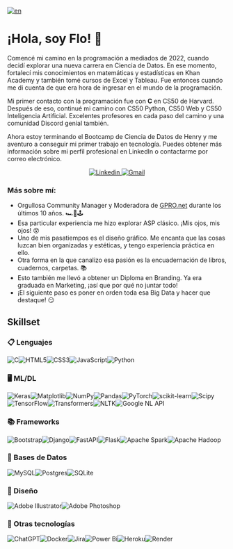 [![en](https://img.shields.io/badge/lang-en-magenta.svg)](https://github.com/MarFloCaro/MarFloCaro/blob/main/README.md)

# ¡Hola, soy Flo! 🔮

Comencé mi camino en la programación a mediados de 2022, cuando decidí explorar una nueva carrera en Ciencia de Datos. En ese momento, fortalecí mis conocimientos en matemáticas y estadísticas en Khan Academy y también tomé cursos de Excel y Tableau. Fue entonces cuando me di cuenta de que era hora de ingresar en el mundo de la programación.

Mi primer contacto con la programación fue con **C** en CS50 de Harvard. Después de eso, continué mi camino con CS50 Python, CS50 Web y CS50 Inteligencia Artificial. Excelentes profesores en cada paso del camino y una comunidad Discord genial también.

Ahora estoy terminando el Bootcamp de Ciencia de Datos de Henry y me aventuro a conseguir mi primer trabajo en tecnología. Puedes obtener más información sobre mi perfil profesional en LinkedIn o contactarme por correo electrónico.

<div align="center">
  <a href='https://www.linkedin.com/in/flo-caro/'>
    <img src="https://img.shields.io/badge/LinkedIn-0077B5?style=for-the-badge&logo=linkedin&logoColor=white"alt="Linkedin"/>
  </a>
  <a href='mailto:mfcaro@gmail.com'>
    <img src="https://img.shields.io/badge/Gmail-D14836?style=for-the-badge&logo=gmail&logoColor=white" alt="Gmail"/>
  </a>
</div>

### Más sobre mí:
- Orgullosa Community Manager y Moderadora de [GPRO.net](https://gpro.net) durante los últimos 10 años. 🏎️🏁🕹️
- Esa particular experiencia me hizo explorar ASP clásico. ¡Mis ojos, mis ojos! 😵
- Uno de mis pasatiempos es el diseño gráfico. Me encanta que las cosas luzcan bien organizadas y estéticas, y tengo experiencia práctica en ello.
- Otra forma en la que canalizo esa pasión es la encuadernación de libros, cuadernos, carpetas. 📚
- Esto también me llevó a obtener un Diploma en Branding. Ya era graduada en Marketing, ¡así que por qué no juntar todo!
- ¡El siguiente paso es poner en orden toda esa Big Data y hacer que destaque! 😏 

## Skillset

### 📋 Lenguajes

![C](https://img.shields.io/badge/c-%2300599C.svg?style=for-the-badge&logo=c&logoColor=white)![HTML5](https://img.shields.io/badge/html5-%23E34F26.svg?style=for-the-badge&logo=html5&logoColor=white)![CSS3](https://img.shields.io/badge/css3-%231572B6.svg?style=for-the-badge&logo=css3&logoColor=white)![JavaScript](https://img.shields.io/badge/javascript-%23323330.svg?style=for-the-badge&logo=javascript&logoColor=%23F7DF1E)![Python](https://img.shields.io/badge/python-3670A0?style=for-the-badge&logo=python&logoColor=ffdd54)

### 🖥️ ML/DL

![Keras](https://img.shields.io/badge/Keras-%23D00000.svg?style=for-the-badge&logo=Keras&logoColor=white)![Matplotlib](https://img.shields.io/badge/Matplotlib-%23ffffff.svg?style=for-the-badge&logo=Matplotlib&logoColor=black)![NumPy](https://img.shields.io/badge/numpy-%23013243.svg?style=for-the-badge&logo=numpy&logoColor=white)![Pandas](https://img.shields.io/badge/pandas-%23150458.svg?style=for-the-badge&logo=pandas&logoColor=white)![PyTorch](https://img.shields.io/badge/PyTorch-%23EE4C2C.svg?style=for-the-badge&logo=PyTorch&logoColor=white)![scikit-learn](https://img.shields.io/badge/scikit--learn-%23F7931E.svg?style=for-the-badge&logo=scikit-learn&logoColor=white)![Scipy](https://img.shields.io/badge/SciPy-%230C55A5.svg?style=for-the-badge&logo=scipy&logoColor=%white)![TensorFlow](https://img.shields.io/badge/TensorFlow-%23FF6F00.svg?style=for-the-badge&logo=TensorFlow&logoColor=white)![Transformers](https://img.shields.io/badge/Transformers-yellow?style=for-the-badge)![NLTK](https://img.shields.io/badge/NLTK-144D58?style=for-the-badge&logo=python&logoColor=white)![Google NL API](https://img.shields.io/badge/Google%20Cloud%20NL%20API-FBBC04?style=for-the-badge&logo=google-cloud)

### 📚 Frameworks

![Bootstrap](https://img.shields.io/badge/bootstrap-%238511FA.svg?style=for-the-badge&logo=bootstrap&logoColor=white)![Django](https://img.shields.io/badge/django-%23092E20.svg?style=for-the-badge&logo=django&logoColor=white)![FastAPI](https://img.shields.io/badge/FastAPI-005571?style=for-the-badge&logo=fastapi)![Flask](https://img.shields.io/badge/flask-%23000.svg?style=for-the-badge&logo=flask&logoColor=white)![Apache Spark](https://img.shields.io/badge/Apache%20Spark-FDEE21?style=for-the-badge&logo=apachespark&logoColor=black)![Apache Hadoop](https://img.shields.io/badge/Apache%20Hadoop-66CCFF?style=for-the-badge&logo=apachehadoop&logoColor=black)

### 💾 Bases de Datos

![MySQL](https://img.shields.io/badge/mysql-%2300000f.svg?style=for-the-badge&logo=mysql&logoColor=white)![Postgres](https://img.shields.io/badge/postgres-%23316192.svg?style=for-the-badge&logo=postgresql&logoColor=white)![SQLite](https://img.shields.io/badge/sqlite-%2307405e.svg?style=for-the-badge&logo=sqlite&logoColor=white)

### 🎨 Diseño

![Adobe Illustrator](https://img.shields.io/badge/adobe%20illustrator-%23FF9A00.svg?style=for-the-badge&logo=adobe%20illustrator&logoColor=white)![Adobe Photoshop](https://img.shields.io/badge/adobe%20photoshop-%2331A8FF.svg?style=for-the-badge&logo=adobe%20photoshop&logoColor=white)

### 🥅 Otras tecnologías

![ChatGPT](https://img.shields.io/badge/chatGPT-74aa9c?style=for-the-badge&logo=openai&logoColor=white)![Docker](https://img.shields.io/badge/docker-%230db7ed.svg?style=for-the-badge&logo=docker&logoColor=white)![Jira](https://img.shields.io/badge/jira-%230A0FFF.svg?style=for-the-badge&logo=jira&logoColor=white)![Power Bi](https://img.shields.io/badge/power_bi-F2C811?style=for-the-badge&logo=powerbi&logoColor=black)![Heroku](https://img.shields.io/badge/heroku-%23430098.svg?style=for-the-badge&logo=heroku&logoColor=white)![Render](https://img.shields.io/badge/Render-%46E3B7.svg?style=for-the-badge&logo=render&logoColor=white)
